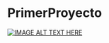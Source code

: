 # PrimerProyecto


[![IMAGE ALT TEXT HERE](https://img.youtube.com/vi/mkOFHZdaozk/0.jpg)](https://www.youtube.com/watch?v=mkOFHZdaozk)
